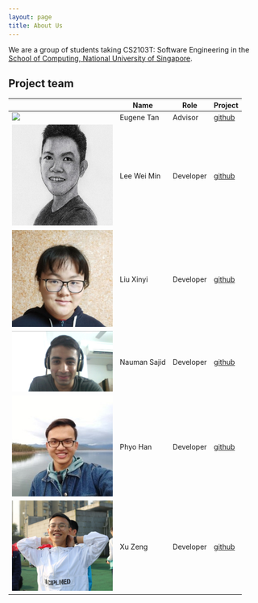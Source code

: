 ```yaml
---
layout: page
title: About Us
---
```


We are a group of students taking CS2103T: Software Engineering in the [School of Computing, National University of Singapore](http://www.comp.nus.edu.sg).


## Project team

|  | Name | Role | Project |
|---|---|---|---|
|<img src="https://avatars3.githubusercontent.com/u/40591060?s=400&u=4b5102975b010a42d7115cdb111d622c85ef729c&v=4" width="200px">| Eugene Tan| Advisor | [github](https://github.com/eugenetyc) |
|<img src="images/wei_min.jpg" width="200px">|Lee Wei Min| Developer | [github](https://github.com/leeweiminsg) |
|<img src="images/xinyi.jpg" width="200px">|Liu Xinyi| Developer | [github](https://github.com/Liu-2001) |
|<img src="images/nauman.jpg" width="200px">|Nauman Sajid| Developer | [github](https://github.com/Nauman-S) |
|<img src="images/phyo_han.jpg" width="200px">|Phyo Han| Developer | [github](https://github.com/Nahoyhp/) |
|<img src="images/zeng_xu.jpg" width="200px">|Xu Zeng| Developer | [github](https://github.com/Royxuzeng) |
